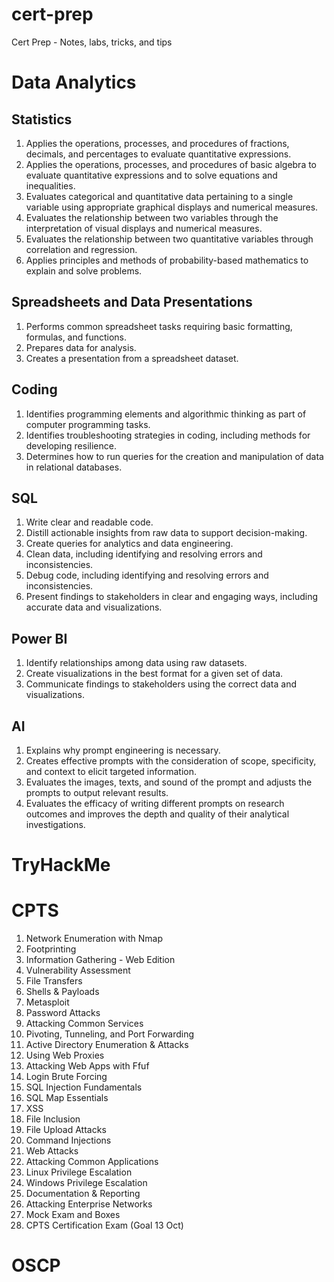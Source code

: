 # cert-prep
Cert Prep - Notes, labs, tricks, and tips
# Data Analytics
## Statistics
1. Applies the operations, processes, and procedures of fractions, decimals, and percentages to evaluate quantitative expressions.
2. Applies the operations, processes, and procedures of basic algebra to evaluate quantitative expressions and to solve equations and inequalities.
3. Evaluates categorical and quantitative data pertaining to a single variable using appropriate graphical displays and numerical measures.
4. Evaluates the relationship between two variables through the interpretation of visual displays and numerical measures.
5. Evaluates the relationship between two quantitative variables through correlation and regression.
6. Applies principles and methods of probability-based mathematics to explain and solve problems.

## Spreadsheets and Data Presentations
1. Performs common spreadsheet tasks requiring basic formatting, formulas, and functions.
2. Prepares data for analysis.
3. Creates a presentation from a spreadsheet dataset.

## Coding
1. Identifies programming elements and algorithmic thinking as part of computer programming tasks.
2. Identifies troubleshooting strategies in coding, including methods for developing resilience.
3. Determines how to run queries for the creation and manipulation of data in relational databases.

## SQL
1. Write clear and readable code.
2. Distill actionable insights from raw data to support decision-making.
3. Create queries for analytics and data engineering.
4. Clean data, including identifying and resolving errors and inconsistencies.
5. Debug code, including identifying and resolving errors and inconsistencies.
6. Present findings to stakeholders in clear and engaging ways, including accurate data and visualizations.

## Power BI
1. Identify relationships among data using raw datasets.
2. Create visualizations in the best format for a given set of data.
3. Communicate findings to stakeholders using the correct
data and visualizations.

## AI
1. Explains why prompt engineering is necessary.
2. Creates effective prompts with the consideration of scope, specificity, and context to elicit targeted information.
3. Evaluates the images, texts, and sound of the prompt and adjusts the prompts to output relevant results.
4. Evaluates the efficacy of writing different prompts on research outcomes and improves the depth and quality of their analytical investigations.

# TryHackMe

# CPTS
1. Network Enumeration with Nmap
2. Footprinting
3. Information Gathering - Web Edition
4. Vulnerability Assessment
5. File Transfers
6. Shells & Payloads
7. Metasploit
8. Password Attacks
9. Attacking Common Services
10. Pivoting, Tunneling, and Port Forwarding
11. Active Directory Enumeration & Attacks
12. Using Web Proxies
13. Attacking Web Apps with Ffuf
14. Login Brute Forcing
15. SQL Injection Fundamentals
16. SQL Map Essentials
17. XSS
18. File Inclusion
19. File Upload Attacks
20. Command Injections
21. Web Attacks
22. Attacking Common Applications
23. Linux Privilege Escalation
24. Windows Privilege Escalation
25. Documentation & Reporting
26. Attacking Enterprise Networks
27. Mock Exam and Boxes
28. CPTS Certification Exam (Goal 13 Oct)

# OSCP
